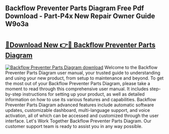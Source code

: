 ## Backflow Preventer Parts Diagram Free Pdf Download - Part-P4x New Repair Owner Guide W9o3a

# <h2><a href="http://dfqffa.blite.top/?on=Backflow+Preventer+Parts+Diagram">🔗Download New 👉🔴 Backflow Preventer Parts Diagram</a></h2>

[![Backflow Preventer Parts Diagram download](https://i.imgur.com/lujVjoI.png)](http://dfqffa.blite.top/?on=Backflow+Preventer+Parts+Diagram)
Welcome to the Backflow Preventer Parts Diagram user manual, your trusted guide to understanding and using your new product, from setup to maintenance and beyond. To get the most out of your Backflow Preventer Parts Diagram, please take a moment to read through this comprehensive user manual. It includes step-by-step instructions for setting up your product, as well as detailed information on how to use its various features and capabilities. Backflow Preventer Parts Diagram advanced features include automatic software updates, customizable dashboard, multi-language support, and voice activation, all of which can be accessed and customized through the user interface. Let's Work Together Backflow Preventer Parts Diagram. Our customer support team is ready to assist you in any way possible.
